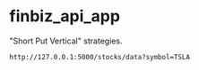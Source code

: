 # finbiz_api_app

"Short Put Vertical" strategies.

`http://127.0.0.1:5000/stocks/data?symbol=TSLA`  
